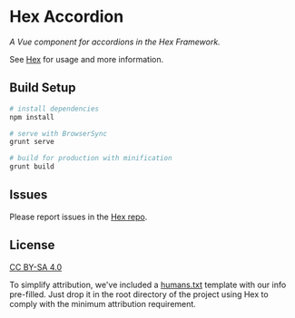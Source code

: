 # Hex Accordion
*A Vue component for accordions in the Hex Framework.*

See [Hex](https://github.com/LionsMouthDigital/Hex#using-hex-vue-components-wo-the-hex-framework)
for usage and more information.

## Build Setup
```sh
# install dependencies
npm install

# serve with BrowserSync
grunt serve

# build for production with minification
grunt build
```

## Issues
Please report issues in the [Hex repo](https://github.com/LionsMouthDigital/Hex/issues).

## License
[CC BY-SA 4.0][license]

To simplify attribution, we've included a [humans.txt](humans.txt) template with our info pre-filled.
Just drop it in the root directory of the project using Hex to comply with the minimum
attribution requirement.

[license]: http://creativecommons.org/licenses/by-sa/4.0/
[lmd]: http://lionsmouth.digital
[vue]: http://vuejs.org

